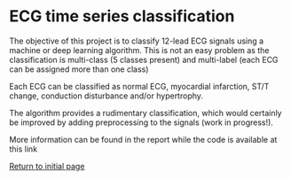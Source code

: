 # ECG time series classification

The objective of this project is to classify 12-lead ECG signals using a machine or deep learning algorithm. 
This is not an easy problem as the classification is multi-class (5 classes present) and multi-label (each ECG can be assigned more than one class) 

Each ECG can be classified as normal ECG, myocardial infarction, ST/T change, conduction disturbance and/or hypertrophy. 

The algorithm provides a rudimentary classification, which would certainly be improved by adding preprocessing to the signals (work in progress!). 

More information can be found in the report while the code is available at this link


[Return to initial page](https://github.com/RebeccaBonato/Master-Projects-/blob/main/README.md)
